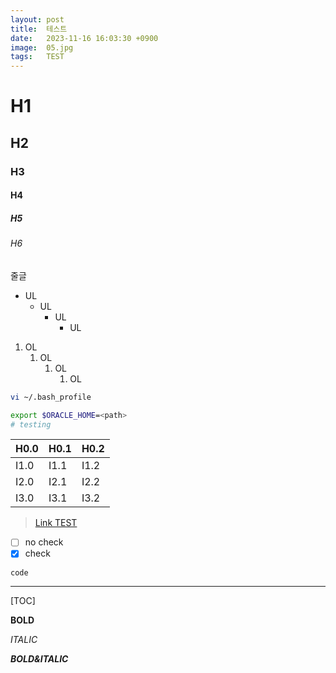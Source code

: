 ```yaml
---
layout: post
title:  테스트
date:   2023-11-16 16:03:30 +0900
image:  05.jpg
tags:   TEST
---
```


# H1

## H2

### H3

#### H4

##### H5

###### H6

줄글

-   UL
    -   UL
        -   UL
            -   UL

1.   OL
     1.   OL
          1.   OL
               1.   OL

```bash
vi ~/.bash_profile

export $ORACLE_HOME=<path>
# testing
```

| H0.0 | H0.1 | H0.2 |
| ---- | ---- | ---- |
| I1.0 | I1.1 | I1.2 |
| I2.0 | I2.1 | I2.2 |
| I3.0 | I3.1 | I3.2 |



>   [Link TEST](https://jungin.kim)

-   [ ] no check
-   [x] check

`code`

------

[^asdfasdf]: 

[TOC]

**BOLD**

*ITALIC*

***BOLD&ITALIC***

